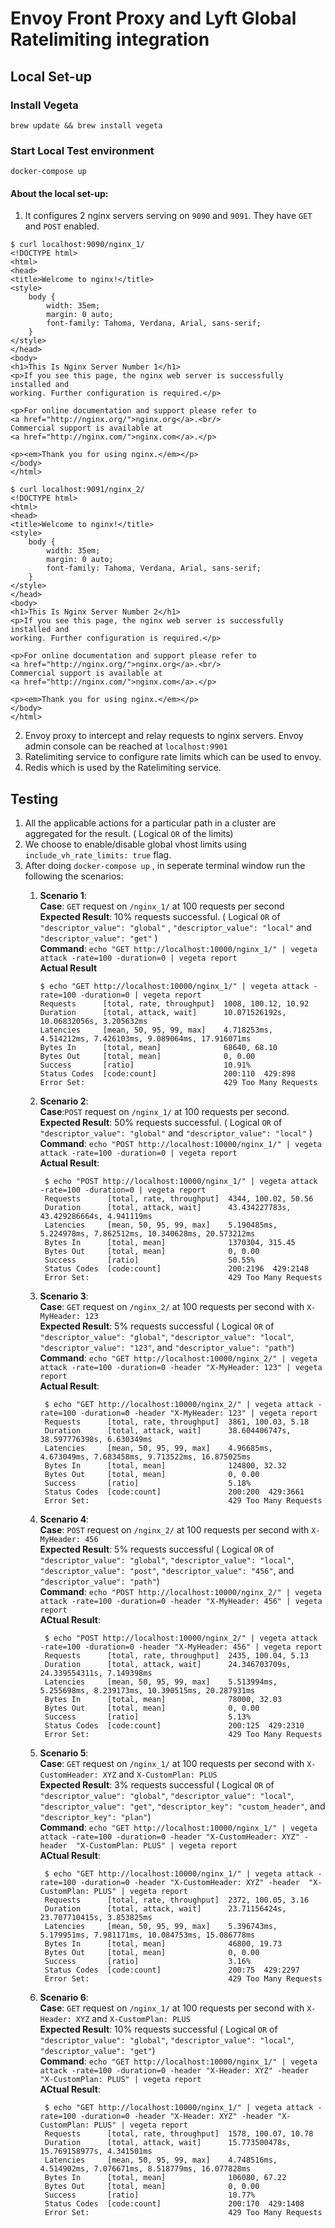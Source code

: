 # Envoy Front Proxy and Lyft Global Ratelimiting integration


## Local Set-up

### Install Vegeta
```
brew update && brew install vegeta
```

### Start Local Test environment

```
docker-compose up
```

#### About the local set-up:

1. It configures 2 nginx servers serving on `9090` and `9091`. They have `GET` and `POST` enabled. 
```
$ curl localhost:9090/nginx_1/
<!DOCTYPE html>
<html>
<head>
<title>Welcome to nginx!</title>
<style>
    body {
        width: 35em;
        margin: 0 auto;
        font-family: Tahoma, Verdana, Arial, sans-serif;
    }
</style>
</head>
<body>
<h1>This Is Nginx Server Number 1</h1>
<p>If you see this page, the nginx web server is successfully installed and
working. Further configuration is required.</p>

<p>For online documentation and support please refer to
<a href="http://nginx.org/">nginx.org</a>.<br/>
Commercial support is available at
<a href="http://nginx.com/">nginx.com</a>.</p>

<p><em>Thank you for using nginx.</em></p>
</body>
</html>

```
```
$ curl localhost:9091/nginx_2/
<!DOCTYPE html>
<html>
<head>
<title>Welcome to nginx!</title>
<style>
    body {
        width: 35em;
        margin: 0 auto;
        font-family: Tahoma, Verdana, Arial, sans-serif;
    }
</style>
</head>
<body>
<h1>This Is Nginx Server Number 2</h1>
<p>If you see this page, the nginx web server is successfully installed and
working. Further configuration is required.</p>

<p>For online documentation and support please refer to
<a href="http://nginx.org/">nginx.org</a>.<br/>
Commercial support is available at
<a href="http://nginx.com/">nginx.com</a>.</p>

<p><em>Thank you for using nginx.</em></p>
</body>
</html>

```

2. Envoy proxy to intercept and relay requests to nginx servers. Envoy admin console can be reached at `localhost:9901`
3. Ratelimiting service to configure rate limits which can be used to envoy. 
4. Redis which is used by the Ratelimiting service.


## Testing

1. All the applicable actions for a particular path in a cluster are aggregated for the result. ( Logical `OR` of the limits)
2. We choose to enable/disable global vhost limits using `include_vh_rate_limits: true` flag. 
3. After doing `docker-compose up` , in seperate terminal window run the following the scenarios:  
    1. **Scenario 1**:  
          **Case**: `GET` request on `/nginx_1/` at 100 requests per second     
          **Expected Result**: 10% requests successful. ( Logical `OR` of `"descriptor_value": "global"` , `"descriptor_value": "local"`  and `"descriptor_value": "get"` )   
          **Command**: `echo "GET http://localhost:10000/nginx_1/" | vegeta attack -rate=100 -duration=0 | vegeta report`  
          **Actual Result**  
          ```
          $ echo "GET http://localhost:10000/nginx_1/" | vegeta attack -rate=100 -duration=0 | vegeta report
          Requests      [total, rate, throughput]  1008, 100.12, 10.92
          Duration      [total, attack, wait]      10.071526192s, 10.06832056s, 3.205632ms
          Latencies     [mean, 50, 95, 99, max]    4.718253ms, 4.514212ms, 7.426103ms, 9.089064ms, 17.916071ms
          Bytes In      [total, mean]              68640, 68.10
          Bytes Out     [total, mean]              0, 0.00
          Success       [ratio]                    10.91%
          Status Codes  [code:count]               200:110  429:898  
          Error Set:                               429 Too Many Requests

          ```
    2. **Scenario 2**:   
         **Case**:`POST` request on `/nginx_1/` at 100 requests per second.  
         **Expected Result**: 50% requests successful. ( Logical `OR` of `"descriptor_value": "global"` and `"descriptor_value": "local"` )  
         **Command**: `echo "POST http://localhost:10000/nginx_1/" | vegeta attack -rate=100 -duration=0 | vegeta report`  
         **Actual Result**:  
         ```
          $ echo "POST http://localhost:10000/nginx_1/" | vegeta attack -rate=100 -duration=0 | vegeta report
          Requests      [total, rate, throughput]  4344, 100.02, 50.56
          Duration      [total, attack, wait]      43.434227783s, 43.429286664s, 4.941119ms
          Latencies     [mean, 50, 95, 99, max]    5.190485ms, 5.224978ms, 7.862512ms, 10.340628ms, 20.573212ms
          Bytes In      [total, mean]              1370304, 315.45
          Bytes Out     [total, mean]              0, 0.00
          Success       [ratio]                    50.55%
          Status Codes  [code:count]               200:2196  429:2148  
          Error Set:                               429 Too Many Requests

         ```
    3. **Scenario 3**:  
         **Case**: `GET` request on `/nginx_2/` at 100 requests per second with `X-MyHeader: 123`  
         **Expected Result**: 5% requests successful ( Logical `OR` of `"descriptor_value": "global"`, `"descriptor_value": "local"`, `"descriptor_value": "123"`, and `"descriptor_value": "path"`)  
         **Command**: `echo "GET http://localhost:10000/nginx_2/" | vegeta attack -rate=100 -duration=0 -header "X-MyHeader: 123" | vegeta report`  
         **Actual Result**:  
         ```
          $ echo "GET http://localhost:10000/nginx_2/" | vegeta attack -rate=100 -duration=0 -header "X-MyHeader: 123" | vegeta report
          Requests      [total, rate, throughput]  3861, 100.03, 5.18
          Duration      [total, attack, wait]      38.604406747s, 38.597776398s, 6.630349ms
          Latencies     [mean, 50, 95, 99, max]    4.96685ms, 4.673049ms, 7.683458ms, 9.713522ms, 16.875025ms
          Bytes In      [total, mean]              124800, 32.32
          Bytes Out     [total, mean]              0, 0.00
          Success       [ratio]                    5.18%
          Status Codes  [code:count]               200:200  429:3661  
          Error Set:                               429 Too Many Requests  
         ```
    4. **Scenario 4**:  
         **Case**: `POST` request on `/nginx_2/` at 100 requests per second with `X-MyHeader: 456`  
         **Expected Result**: 5% requests successful ( Logical `OR` of `"descriptor_value": "global"`, `"descriptor_value": "local"`, `"descriptor_value": "post"`, `"descriptor_value": "456"`, and `"descriptor_value": "path"`)  
         **Command**: `echo "POST http://localhost:10000/nginx_2/" | vegeta attack -rate=100 -duration=0 -header "X-MyHeader: 456" | vegeta report`  
         **ACtual Result**:  
         ```
          $ echo "POST http://localhost:10000/nginx_2/" | vegeta attack -rate=100 -duration=0 -header "X-MyHeader: 456" | vegeta report
          Requests      [total, rate, throughput]  2435, 100.04, 5.13
          Duration      [total, attack, wait]      24.346703709s, 24.339554311s, 7.149398ms
          Latencies     [mean, 50, 95, 99, max]    5.513994ms, 5.255698ms, 8.239173ms, 10.390515ms, 20.287931ms
          Bytes In      [total, mean]              78000, 32.03
          Bytes Out     [total, mean]              0, 0.00
          Success       [ratio]                    5.13%
          Status Codes  [code:count]               200:125  429:2310  
          Error Set:                               429 Too Many Requests

         ```
    5. **Scenario 5**:  
         **Case**: `GET` request on `/nginx_1/` at 100 requests per second with `X-CustomHeader: XYZ` and `X-CustomPlan: PLUS`  
         **Expected Result**: 3% requests successful ( Logical `OR` of `"descriptor_value": "global"`, `"descriptor_value": "local"`, `"descriptor_value": "get"`, `"descriptor_key": "custom_header"`, and `"descriptor_key": "plan"`)  
         **Command**: `echo "GET http://localhost:10000/nginx_1/" | vegeta attack -rate=100 -duration=0 -header "X-CustomHeader: XYZ" -header  "X-CustomPlan: PLUS" | vegeta report`  
         **ACtual Result**:  
         ```
          $ echo "GET http://localhost:10000/nginx_1/" | vegeta attack -rate=100 -duration=0 -header "X-CustomHeader: XYZ" -header  "X-CustomPlan: PLUS" | vegeta report  
          Requests      [total, rate, throughput]  2372, 100.05, 3.16
          Duration      [total, attack, wait]      23.71156424s, 23.707710415s, 3.853825ms
          Latencies     [mean, 50, 95, 99, max]    5.396743ms, 5.179951ms, 7.981171ms, 10.084753ms, 15.086778ms
          Bytes In      [total, mean]              46800, 19.73
          Bytes Out     [total, mean]              0, 0.00
          Success       [ratio]                    3.16%
          Status Codes  [code:count]               200:75  429:2297  
          Error Set:                               429 Too Many Requests

         ```

    6. **Scenario 6**:  
         **Case**: `GET` request on `/nginx_1/` at 100 requests per second with `X-Header: XYZ` and `X-CustomPlan: PLUS`  
         **Expected Result**: 10% requests successful ( Logical `OR` of `"descriptor_value": "global"`, `"descriptor_value": "local"`, `"descriptor_value": "get"`)  
         **Command**: `echo "GET http://localhost:10000/nginx_1/" | vegeta attack -rate=100 -duration=0 -header "X-Header: XYZ" -header "X-CustomPlan: PLUS" | vegeta report`  
         **ACtual Result**:  
         ```
          $ echo "GET http://localhost:10000/nginx_1/" | vegeta attack -rate=100 -duration=0 -header "X-Header: XYZ" -header "X-CustomPlan: PLUS" | vegeta report
          Requests      [total, rate, throughput]  1578, 100.07, 10.78
          Duration      [total, attack, wait]      15.773500478s, 15.769158977s, 4.341501ms
          Latencies     [mean, 50, 95, 99, max]    4.748516ms, 4.514902ms, 7.076671ms, 8.518779ms, 16.077828ms
          Bytes In      [total, mean]              106080, 67.22
          Bytes Out     [total, mean]              0, 0.00
          Success       [ratio]                    10.77%
          Status Codes  [code:count]               200:170  429:1408  
          Error Set:                               429 Too Many Requests
         ```
